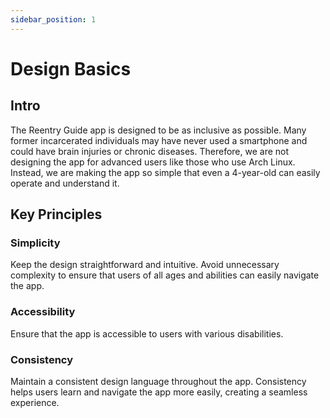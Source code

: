 ```yaml
---
sidebar_position: 1
---
```


# Design Basics

## Intro

The Reentry Guide app is designed to be as inclusive as possible. Many former incarcerated individuals may have never used a smartphone and could have brain injuries or chronic diseases. Therefore, we are not designing the app for advanced users like those who use Arch Linux. Instead, we are making the app so simple that even a 4-year-old can easily operate and understand it.

## Key Principles

### Simplicity

Keep the design straightforward and intuitive. Avoid unnecessary complexity to ensure that users of all ages and abilities can easily navigate the app.

### Accessibility

Ensure that the app is accessible to users with various disabilities. 

### Consistency

Maintain a consistent design language throughout the app. Consistency helps users learn and navigate the app more easily, creating a seamless experience.